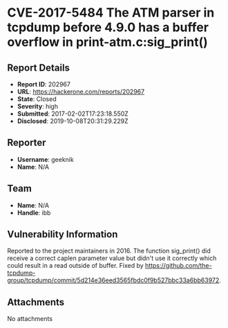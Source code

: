 # CVE-2017-5484 The ATM parser in tcpdump before 4.9.0 has a buffer overflow in print-atm.c:sig_print()

## Report Details
- **Report ID**: 202967
- **URL**: https://hackerone.com/reports/202967
- **State**: Closed
- **Severity**: high
- **Submitted**: 2017-02-02T17:23:18.550Z
- **Disclosed**: 2019-10-08T20:31:29.229Z

## Reporter
- **Username**: geeknik
- **Name**: N/A

## Team
- **Name**: N/A
- **Handle**: ibb

## Vulnerability Information
Reported to the project maintainers in 2016. The function sig_print() did receive a correct caplen parameter value but didn't use it correctly which could result in a read outside of buffer. Fixed by https://github.com/the-tcpdump-group/tcpdump/commit/5d214e36eed3565fbdc0f9b527bbc33a6bb63972.

## Attachments
No attachments
